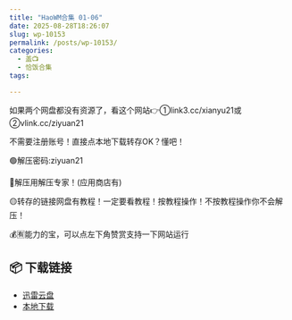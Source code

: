 ```yaml
---
title: "HaoWM合集 01-06"
date: 2025-08-28T18:26:07
slug: wp-10153
permalink: /posts/wp-10153/
categories:
  - 盖📺
  - 恰饭合集
tags:

---
```


如果两个网盘都没有资源了，看这个网站👉①link3.cc/xianyu21或②vlink.cc/ziyuan21

不需要注册账号！直接点本地下载转存OK？懂吧！

🟢解压密码:ziyuan21

🔵解压用解压专家！(应用商店有)

🟡转存的链接网盘有教程！一定要看教程！按教程操作！不按教程操作你不会解压！

💰🈶能力的宝，可以点左下角赞赏支持一下网站运行

## 📦 下载链接
- [迅雷云盘](https://blziyuan21.com/pay-download/10153?key=0d3de61bb5&down_id=0)
- [本地下载](https://blziyuan21.com/pay-download/10153?key=0d3de61bb5&down_id=1)

